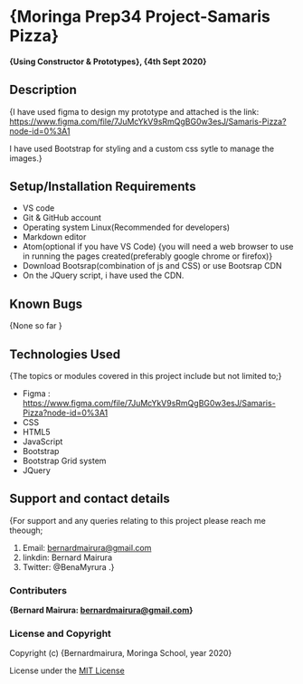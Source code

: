 <!--headings-->

# {Moringa Prep34 Project-Samaris Pizza}

#### {Using Constructor & Prototypes}, {4th Sept 2020}

## Description

{I have used figma to design my prototype and attached is the link: https://www.figma.com/file/7JuMcYkV9sRmQgBG0w3esJ/Samaris-Pizza?node-id=0%3A1
 
 I have used Bootstrap for styling and a custom css sytle to manage the images.}

## Setup/Installation Requirements

* VS code 
* Git & GitHub account
* Operating system Linux(Recommended for developers)
* Markdown editor
* Atom(optional if you have VS Code)
{you will need a web browser to use in running the pages created(preferably google chrome or firefox)}
* Download Bootsrap(combination of js and CSS) or use Bootsrap CDN
* On the JQuery script, i have used the CDN.

## Known Bugs

{None so far }

## Technologies Used

{The topics or modules covered in this project include but not limited to;}

* Figma : https://www.figma.com/file/7JuMcYkV9sRmQgBG0w3esJ/Samaris-Pizza?node-id=0%3A1
* CSS
* HTML5
* JavaScript
* Bootstrap
* Bootstrap Grid system
* JQuery

## Support and contact details

{For support and any queries relating to this project please reach me theough;

1. Email: bernardmairura@gmail.com
2. linkdin: Bernard Mairura 
3. Twitter: @BenaMyrura  .}

### Contributers

 **{Bernard Mairura: <bernardmairura@gmail.com>}**

### License and Copyright

Copyright (c) {Bernardmairura, Moringa School, year 2020}

License under the [MIT License](LICENSE)